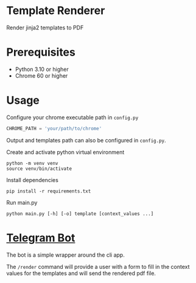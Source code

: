 # Template Renderer

Render jinja2 templates to PDF

# Prerequisites

- Python 3.10 or higher
- Chrome 60 or higher

# Usage

Configure your chrome executable path in `config.py`
```python
CHROME_PATH = 'your/path/to/chrome'
```

Output and templates path can also be configured in `config.py`.

Create and activate python virtual environment
```shell
python -m venv venv
source venv/bin/activate
```

Install dependencies
```shell
pip install -r requirements.txt
```

Run main.py
```shell
python main.py [-h] [-o] template [context_values ...]
```

# [Telegram Bot](https://core.telegram.org/bots/api)

The bot is a simple wrapper around the cli app. 

The `/render` command will provide a user with a form to fill in the context values for the templates and will send the
rendered pdf file.